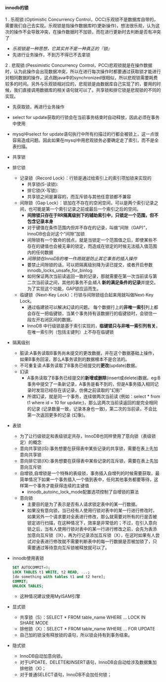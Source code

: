 #### innodb的锁

1 . 乐观锁:(Optimistic Concurrency Control，OCC)乐观锁不是数据库自带的，需要我们自己去实现。乐观锁是指操作数据库时(更新操作)，想法很乐观，认为这次的操作不会导致冲突，在操作数据时不加锁，而在进行更新时去判断是否有冲突了
  * _乐观锁是一种思想，它其实并不是一种真正的『锁』_
  * 先进行业务操作，不到万不得已不去拿锁



2 . 悲观锁:(Pessimistic Concurrency Control，PCC)悲观锁就是在操作数据时，认为此操作会出现数据冲突，所以在进行每次操作时都要通过获取锁才能进行对相同数据的操作，这点跟java中的synchronized很相似，所以悲观锁需要耗费较多的时间。另外与乐观锁相对应的，悲观锁是由数据库自己实现了的，要用的时候，我们直接调用数据库的相关语句就可以了。共享锁和排它锁是悲观锁的不同的实现。
  * 先获取锁，再进行业务操作
  * select for update获取的行锁会在当前事务结束时自动释放，因此必须在事务中使用
  * mysql中select for update语句执行中所有扫描过的行都会被锁上，这一点很容易造成问题。因此如果在mysql中用悲观锁务必要确定走了索引，而不是全表扫描。
  * 共享锁
  
  
  * 排它锁
    - 记录锁（Record Lock）：行锁是通过给索引上的索引项加锁来实现的
      - 共享锁(S-读锁):
      - 排它锁(X-写锁):
      - 共享锁之间是兼容的，而互斥锁与其他任意锁都不兼容
    - 间隙锁（Gap Lock）：锁加在不存在的空闲空间，可以是两个索引记录之间，也可能是第一个索引记录之前或最后一个索引之后的空间。
      - **间隙锁只存在于RR隔离级别下的辅助索引中，只锁定一个范围，但不包含记录本身**
      - 对于键值在条件范围内但并不存在的记录，叫做“间隙（GAP)”，InnoDB也会对这个“间隙”加锁
      - 间隙锁有一个致命的弱点，就是当锁定一个范围值之后，即使某些不存在的键值也会被无辜的锁定，而造成在锁定的时候无法插入值范围内的任何数据
      - *间隙锁在InnoDB的唯一作用就是防止其它事务的插入操作*
      - 要禁止间隙锁的话，可以把隔离级别降为读已提交，或者开启参数innodb_locks_unsafe_for_binlog
      - 如何保证两次当前读返回一致的记录，那就需要在第一次当前读与第二次当前读之间，其他的事务不会*插入* **新的满足条件的记录**并提交。为了实现这个功能，GAP锁应运而生。
    - 临键锁（Next-Key Lock）：行锁与间隙锁组合起来用就叫做Next-Key Lock。
      - 通过临建锁可以解决幻读的问题。 每个数据行上的**非唯一索引**列上都会存在一把临键锁，当某个事务持有该数据行的临键锁时，会锁住一段左开右闭区间的数据。
      - InnoDB 中行级锁是基于索引实现的，**临键锁只与非唯一索引列有关**，在唯一索引列（包括主键列）上不存在临键锁

* 隔离级别
  - 脏读:A事务读取B事务尚未提交的更改数据，并在这个数据基础上操作，如果B事务回滚，那么A事务读到的数据根本不是合法的。
  - 不可重复读:A事务读取了B事务已经提交的**更改**(update)数据。
  - 幻读
    - A事务读取了B事务已经提交的**新增或删除**(insert或delete)数据。eg:B事务中提交了一条新记录，A事务是看不到的，但是A事务插入相同记录时发现已经存在该记录，仿佛之前读取的"幻影"
    - 所谓幻读，就是同一个事务，连续做两次当前读 (例如：select * from t1 where id = 10 for update;)，那么这两次当前读返回的是完全相同的记录 (记录数量一致，记录本身也一致)，第二次的当前读，不会比第一次返回更多的记录 (幻象)。
- 表锁
  - 为了让行级锁定和表级锁定共存，InnoDB也同样使用了意向锁（表级锁定）的概念 
  - 意向共享锁(IS):事务想要在获得表中某些记录的共享锁，需要在表上先加意向共享锁
  - 意向排它锁(IX):事务想要在获得表中某些记录的互斥锁，需要在表上先加意向互斥锁
  - 自增锁,自增锁是一个特殊的表级锁，事务插入自增列的时候需要获取，最简单情况下如果一个事务插入一个值到表中，任何其他事务都要等待，这样第一个事务才能获得连续的主键值
    - innodb_autoinc_lock_mode配置选项控制了自增锁的算法
  - 意向锁
    - 主要目的是为了表示是否有人请求锁定表中的某一行数据。
    - 如果没有意向锁，当已经有人使用行锁对表中的某一行进行修改时，如果另外一个请求要对全表进行修改，那么就需要对所有的行是否被锁定进行扫描，在这种情况下，效率是非常低的；不过，在引入意向锁之后，当有人使用行锁对表中的某一行进行修改之前，会先为表添加意向互斥锁（IX），再为行记录添加互斥锁（X），在这时如果有人尝试对全表进行修改就不需要判断表中的每一行数据是否被加锁了，只需要通过等待意向互斥锁被释放就可以了。


- innodb使用表锁
  ```sql
  SET AUTOCOMMIT=0;
  LOCK TABLES t1 WRITE, t2 READ, ...;
  [do something with tables t1 and t2 here];
  COMMIT;
  UNLOCK TABLES;
  ```
  - 这种情况建议使用MyISAM引擎
- 显式锁
  - 共享锁（S）：SELECT * FROM table_name WHERE ... LOCK IN SHARE MODE
  - 排他锁（X）：SELECT * FROM table_name WHERE ... FOR UPDATE
  - 自己加的锁没有释放锁的语句，所以锁会持有到事务结束。

- 隐式锁
  - InnoDB自动加意向锁。
  - 对于UPDATE、DELETE和INSERT语句，InnoDB会自动给涉及数据集加排他锁（X)；
  - 对于普通SELECT语句，InnoDB不会加任何锁；
  

